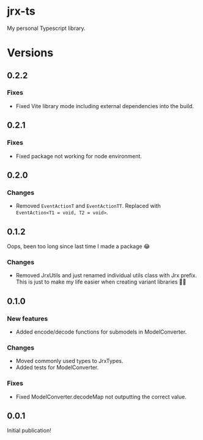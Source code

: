 # jrx-ts

My personal Typescript library.

# Versions
## 0.2.2
### Fixes
- Fixed Vite library mode including external dependencies into the build.

## 0.2.1
### Fixes
- Fixed package not working for node environment.

## 0.2.0
### Changes
- Removed `EventActionT` and `EventActionTT`. Replaced with `EventAction<T1 = void, T2 = void>`.

## 0.1.2
Oops, been too long since last time I made a package 😂
### Changes
- Removed JrxUtils and just renamed individual utils class with Jrx prefix. This is just to make my life easier when creating variant libraries 🤷‍♂️

## 0.1.0
### New features
- Added encode/decode functions for submodels in ModelConverter.
### Changes
- Moved commonly used types to JrxTypes.
- Added tests for ModelConverter.
### Fixes
- Fixed ModelConverter.decodeMap not outputting the correct value.

## 0.0.1
Initial publication!